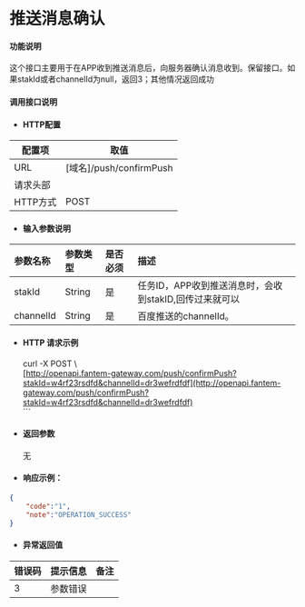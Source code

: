 # 推送消息确认

#### 功能说明

这个接口主要用于在APP收到推送消息后，向服务器确认消息收到。保留接口。如果stakId或者channelId为null，返回3；其他情况返回成功

#### 调用接口说明

* #### HTTP配置

| 配置项 | 取值 |
| --- | --- |
| URL | \[域名\]/push/confirmPush |
| 请求头部 |  |
| HTTP方式 | POST |

* #### 输入参数说明

| 参数名称 | 参数类型 | 是否必须 | 描述 |
| :--- | :--- | :--- | :--- |
| stakId | String | 是 | 任务ID，APP收到推送消息时，会收到stakID,回传过来就可以 |
| channelId | String | 是 | 百度推送的channelId。 |

* #### HTTP 请求示例

  curl -X POST \  
  [http://openapi.fantem-gateway.com/push/confirmPush?stakId=w4rf23rsdfd&channelId=dr3wefrdfdf](http://openapi.fantem-gateway.com/push/confirmPush?stakId=w4rf23rsdfd&channelId=dr3wefrdfdf)  
  \`\`\`

* #### 返回参数

  无

* #### 响应示例：

```json
{
    "code":"1",
    "note":"OPERATION_SUCCESS"
}
```

* #### 异常返回值

| 错误码 | 提示信息 | 备注 |
| :--- | :--- | :--- |
| 3 | 参数错误 |  |




